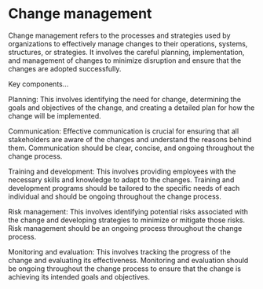 # Change management

Change management refers to the processes and strategies used by organizations to effectively manage changes to their operations, systems, structures, or strategies. It involves the careful planning, implementation, and management of changes to minimize disruption and ensure that the changes are adopted successfully.

Key components…

Planning: This involves identifying the need for change, determining the goals and objectives of the change, and creating a detailed plan for how the change will be implemented.

Communication: Effective communication is crucial for ensuring that all stakeholders are aware of the changes and understand the reasons behind them. Communication should be clear, concise, and ongoing throughout the change process.

Training and development: This involves providing employees with the necessary skills and knowledge to adapt to the changes. Training and development programs should be tailored to the specific needs of each individual and should be ongoing throughout the change process.

Risk management: This involves identifying potential risks associated with the change and developing strategies to minimize or mitigate those risks. Risk management should be an ongoing process throughout the change process.

Monitoring and evaluation: This involves tracking the progress of the change and evaluating its effectiveness. Monitoring and evaluation should be ongoing throughout the change process to ensure that the change is achieving its intended goals and objectives.
